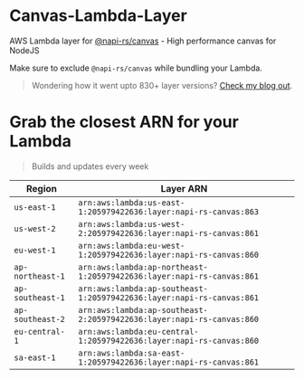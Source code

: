 # Canvas-Lambda-Layer

AWS Lambda layer for [@napi-rs/canvas](https://github.com/Brooooooklyn/canvas) - High performance canvas for NodeJS

Make sure to exclude `@napi-rs/canvas` while bundling your Lambda.

> Wondering how it went upto 830+ layer versions? [Check my blog out](https://learnaws.io/blog/lambda-layer-recursion).

# Grab the closest ARN for your Lambda
> Builds and updates every week

| Region | Layer ARN |
| ------ | --------- |
|`us-east-1`|`arn:aws:lambda:us-east-1:205979422636:layer:napi-rs-canvas:863`|
|`us-west-2`|`arn:aws:lambda:us-west-2:205979422636:layer:napi-rs-canvas:861`|
|`eu-west-1`|`arn:aws:lambda:eu-west-1:205979422636:layer:napi-rs-canvas:860`|
|`ap-northeast-1`|`arn:aws:lambda:ap-northeast-1:205979422636:layer:napi-rs-canvas:861`|
|`ap-southeast-1`|`arn:aws:lambda:ap-southeast-1:205979422636:layer:napi-rs-canvas:861`|
|`ap-southeast-2`|`arn:aws:lambda:ap-southeast-2:205979422636:layer:napi-rs-canvas:860`|
|`eu-central-1`|`arn:aws:lambda:eu-central-1:205979422636:layer:napi-rs-canvas:860`|
|`sa-east-1`|`arn:aws:lambda:sa-east-1:205979422636:layer:napi-rs-canvas:861`|
